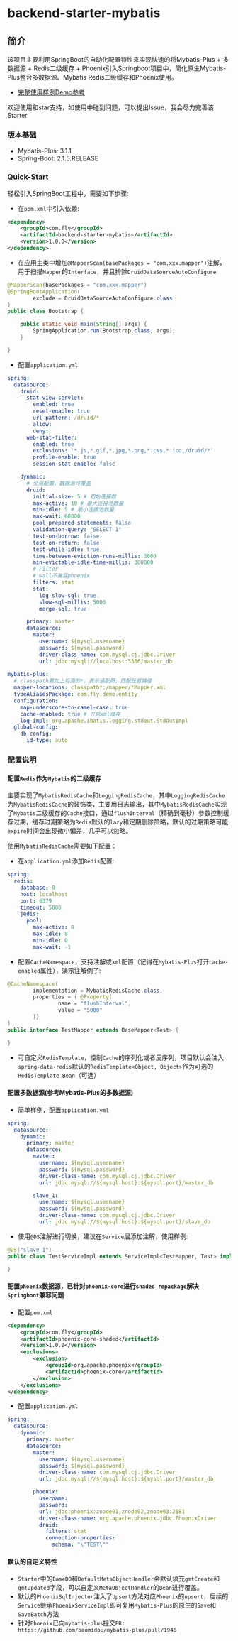 # backend-starter-mybatis

## 简介
该项目主要利用SpringBoot的自动化配置特性来实现快速的将Mybatis-Plus + 多数据源 + Redis二级缓存 + Phoenix引入Springboot项目中，简化原生Mybatis-Plus整合多数据源、Mybatis Redis二级缓存和Phoenix使用。

- [完整使用样例Demo参考](https://github.com/FlyingGlass/backend-starter-mybatis-demo)

欢迎使用和star支持，如使用中碰到问题，可以提出Issue，我会尽力完善该Starter

### 版本基础
- Mybatis-Plus: 3.1.1
- Spring-Boot: 2.1.5.RELEASE

### Quick-Start

轻松引入SpringBoot工程中，需要如下步骤:

- 在`pom.xml`中引入依赖:
```xml
<dependency>
    <groupId>com.fly</groupId>
    <artifactId>backend-starter-mybatis</artifactId>
    <version>1.0.0</version>
</dependency>
```

- 在应用主类中增加`@MapperScan(basePackages = "com.xxx.mapper")`注解，用于扫描`Mapper`的`Interface`，并且排除`DruidDataSourceAutoConfigure`

```java
@MapperScan(basePackages = "com.xxx.mapper")
@SpringBootApplication(
        exclude = DruidDataSourceAutoConfigure.class
)
public class Bootstrap {

    public static void main(String[] args) {
        SpringApplication.run(Bootstrap.class, args);
    }

}
```

- 配置`application.yml`
```yml
spring:
  datasource:
    druid:
      stat-view-servlet:
        enabled: true
        reset-enable: true
        url-pattern: /druid/*
        allow:
        deny:
      web-stat-filter:
        enabled: true
        exclusions: '*.js,*.gif,*.jpg,*.png,*.css,*.ico,/druid/*'
        profile-enable: true
        session-stat-enable: false

    dynamic:
      # 全局配置，数据源可覆盖
      druid:
        initial-size: 5 # 初始连接数
        max-active: 10 # 最大连接池数量
        min-idle: 5 # 最小连接池数量
        max-wait: 60000
        pool-prepared-statements: false
        validation-query: "SELECT 1"
        test-on-borrow: false
        test-on-return: false
        test-while-idle: true
        time-between-eviction-runs-millis: 3000
        min-evictable-idle-time-millis: 300000
        # Filter
        # wall不兼容phoenix
        filters: stat
        stat:
          log-slow-sql: true
          slow-sql-millis: 5000
          merge-sql: true

      primary: master
      datasource:
        master:
          username: ${mysql.username}
          password: ${mysql.password}
          driver-class-name: com.mysql.cj.jdbc.Driver
          url: jdbc:mysql://localhost:3306/master_db
                  
mybatis-plus:
  # classpath要加上后面的*，表示通配符，匹配任意路径
  mapper-locations: classpath*:/mapper/*Mapper.xml
  typeAliasesPackage: com.fly.demo.entity
  configuration:
    map-underscore-to-camel-case: true
    cache-enabled: true # 开启xml缓存
    log-impl: org.apache.ibatis.logging.stdout.StdOutImpl
  global-config:
    db-config:
      id-type: auto
```

### 配置说明

#### 配置`Redis`作为`Mybatis`的二级缓存

主要实现了`MybatisRedisCache`和`LoggingRedisCache`，其中`LoggingRedisCache`为`MybatisRedisCache`的装饰类，主要用日志输出，其中`MybatisRedisCache`实现了`Mybatis`二级缓存的`Cache`接口，通过`flushInterval`（精确到毫秒）参数控制缓存过期，缓存过期策略为`Redis`默认的`lazy`和定期删除策略，默认的过期策略可能`expire`时间会出现微小偏差，几乎可以忽略。

使用`MybatisRedisCache`需要如下配置：

- 在`application.yml`添加`Redis`配置:
```yml
spring:
  redis:
    database: 0
    host: localhost
    port: 6379
    timeout: 5000
    jedis:
      pool:
        max-active: 8
        max-idle: 8
        min-idle: 0
        max-wait: -1
```

- 配置`CacheNamespace`，支持注解或`xml`配置（记得在`Mybatis-Plus`打开`cache-enabled`属性），演示注解例子:
```java
@CacheNamespace(
        implementation = MybatisRedisCache.class,
        properties = { @Property(
                name = "flushInterval",
                value = "5000"
        )}
)
public interface TestMapper extends BaseMapper<Test> {

}
```

- 可自定义`RedisTemplate`，控制`Cache`的序列化或者反序列，项目默认会注入`spring-data-redis`默认的`RedisTemplate<Object, Object>`作为可选的`RedisTemplate Bean`（可选）


#### 配置多数据源(参考Mybatis-Plus的多数据源)

- 简单样例，配置`application.yml`
```yml
spring:
  datasource:
    dynamic:
      primary: master
      datasource:
        master:
          username: ${mysql.username}
          password: ${mysql.password}
          driver-class-name: com.mysql.cj.jdbc.Driver
          url: jdbc:mysql://${mysql.host}:${mysql.port}/master_db

        slave_1:
          username: ${mysql.username}
          password: ${mysql.password}
          driver-class-name: com.mysql.cj.jdbc.Driver
          url: jdbc:mysql://${mysql.host}:${mysql.port}/slave_db
```
- 使用`@DS`注解进行切换，建议在`Service`层添加注解，使用样例:
```java
@DS("slave_1")
public class TestServiceImpl extends ServiceImpl<TestMapper, Test> implements ITestService {

}
```

#### 配置`phoenix`数据源，已针对`phoenix-core`进行`shaded repackage`解决`Springboot`兼容问题
- 配置`pom.xml`
```xml
<dependency>
    <groupId>com.fly</groupId>
    <artifactId>phoenix-core-shaded</artifactId>
    <version>1.0.0</version>
    <exclusions>
        <exclusion>
            <groupId>org.apache.phoenix</groupId>
            <artifactId>phoenix-core</artifactId>
        </exclusion>
    </exclusions>
</dependency>
```

- 配置`application.yml`
```yml
spring:
  datasource:
    dynamic:
      primary: master
      datasource:
        master:
          username: ${mysql.username}
          password: ${mysql.password}
          driver-class-name: com.mysql.cj.jdbc.Driver
          url: jdbc:mysql://${mysql.host}:${mysql.port}/master_db

        phoenix:
          username:
          password:
          url: jdbc:phoenix:znode01,znode02,znode03:2181
          driver-class-name: org.apache.phoenix.jdbc.PhoenixDriver
          druid:
            filters: stat
            connection-properties:
              schema: "\"TEST\""
```

#### 默认的自定义特性

- `Starter`中的`BaseDO`和`DefaultMetaObjectHandler`会默认填充`gmtCreate`和`gmtUpdated`字段，可以自定义`MetaObjectHandler`的`Bean`进行覆盖。
- 默认的`PhoenixSqlInjector`注入了`Upsert`方法对应`Phoenix`的`upsert`，后续的`Service`继承`PhoenixServiceImpl`即可复用`Mybatis-Plus`的原生的`Save`和`SaveBatch`方法
- 针对`Phoenix`已向`mybatis-plus`提交`PR: https://github.com/baomidou/mybatis-plus/pull/1946`
